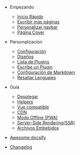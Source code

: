- Empezando

  - [Inicio Rápido](/es/quickstart.md)
  - [Escribir más páginas](/es/more-pages.md)
  - [Personalizar navbar](/es/custom-navbar.md)
  - [Página Cover](/es/cover.md)

- Personalización

  - [Configuración](/es/configuration.md)
  - [Diseños](/es/themes.md)
  - [Lista de Plugins](/es/plugins.md)
  - [Escribe un Plugin](/es/write-a-plugin.md)
  - [Configuración de Markdown](/es/markdown.md)
  - [Resaltar Lenguajes](/es/language-highlight.md)

- Guía

  - [Desplegar](/es/deploy.md)
  - [Helpers](/es/helpers.md)
  - [Vue compatible](/es/vue.md)
  - [CDN](/es/cdn.md)
  - [Modo Offline (PWA)](/es/pwa.md)
  - [Server-Side Rendering(SSR)](/es/ssr.md)
  - [Archivos Embebidos](/es/embed-files.md)

- [Awesome docsify](/es/awesome.md)
- [Changelog](/es/changelog.md)
